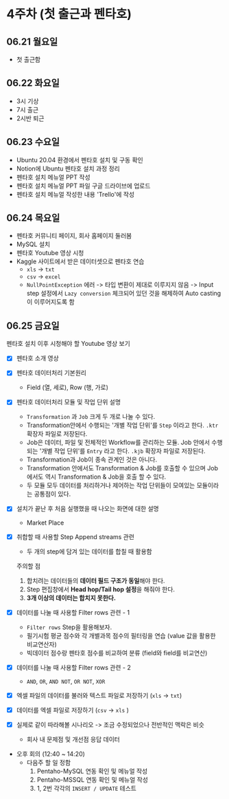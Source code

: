 # 4주차 (첫 출근과 펜타호)

## 06.21 월요일

- 첫 출근함

## 06.22 화요일

- 3시 기상
- 7시 출근
- 2시반 퇴근

## 06.23 수요일

- Ubuntu 20.04 환경에서 펜타호 설치 및 구동 확인
- Notion에 Ubuntu 펜타호 설치 과정 정리
- 펜타호 설치 메뉴얼 PPT 작성
- 펜타호 설치 메뉴얼 PPT 파일 구글 드라이브에 업로드
- 펜타호 설치 메뉴얼 작성한 내용 'Trello'에 작성

## 06.24 목요일

- 펜타호 커뮤니티 페이지, 회사 홈페이지 둘러봄
- MySQL 설치
- 펜타호 Youtube 영상 시청
- Kaggle 사이트에서 받은 데이터셋으로 펜타호 연습
  - `xls` -> `txt`
  - `csv` -> `excel`
  - `NullPointException` 에러
    -> 타입 변환이 제대로 이루지지 않음
    -> Input step 설정에서 `Lazy conversion` 체크되어 있던 것을 해제하여 Auto casting이 이루어지도록 함

## 06.25 금요일

펜타호 설치 이후 시청해야 할 Youtube 영상 보기

- [x] 펜타호 소개 영상
- [x] 펜타호 데이터처리 기본원리
  - Field (열, 세로), Row (행, 가로)
- [x] 펜타호 데이터처리 모듈 및 작업 단위 설명
  - `Transformation` 과 `Job` 크게 두 개로 나눌 수 있다.
  - Transformation안에서 수행되는 '개별 작업 단위'를 `Step` 이라고 한다. `.ktr` 확장자 파일로 저장된다.
  - Job은 데이터, 파일 및 전체적인 Workflow를 관리하는 모듈. Job 안에서 수행되는 '개별 작업 단위'를 `Entry` 라고 한다. `.kjb` 확장자 파일로 저장된다.
  - Transformation과 Job이 종속 관계인 것은 아니다.
  - Transformation 안에서도 Transformation & Job를 호출할 수 있으며 Job에서도 역시 Transformation & Job을 호출 할 수 있다.
  - 두 모듈 모두 데이터를 처리하거나 제어하는 작업 단위들이 모여있는 모듈이라는 공통점이 있다.
- [x] 설치가 끝난 후 처음 실행했을 때 나오는 화면에 대한 설명
  - Market Place
- [x] 취합할 때 사용할 Step Append streams 관련

  - 두 개의 step에 담겨 있는 데이터를 합칠 때 활용함

  주의할 점

  1. 합치려는 데이터들의 **데이터 필드 구조가 동일**해야 한다.
  2. Step 편집창에서 **Head hop/Tail hop 설정**을 해줘야 한다.
  3. **3개 이상의 데이터는 합치지 못한다.**

- [x] 데이터를 나눌 때 사용할 Filter rows 관련 - 1
  - `Filter rows` Step을 활용해보자.
  - 필기시험 평균 점수와 각 개별과목 점수의 필터링을 연습 (value 값을 활용한 비교연산자)
  - 빅데이터 점수랑 펜타호 점수를 비교하여 분류 (field와 field를 비교연산)
- [x] 데이터를 나눌 때 사용할 Filter rows 관련 - 2
  - `AND`, `OR`, `AND NOT`, `OR NOT`, `XOR`
- [x] 엑셀 파일의 데이터를 불러와 텍스트 파일로 저장하기 (`xls` → `txt`)
- [x] 데이터를 엑셀 파일로 저장하기 (`csv` → `xls` )
- [x] 실제로 같이 따라해볼 시나리오 -> 조금 수정되었으나 전반적인 맥락은 비슷

  - 회사 내 문제점 및 개선점 응답 데이터

- 오후 회의 (12:40 ~ 14:20)
  - 다음주 할 일 정함
    1. Pentaho-MySQL 연동 확인 및 메뉴얼 작성
    2. Pentaho-MSSQL 연동 확인 및 메뉴얼 작성
    3. 1, 2번 각각의 `INSERT / UPDATE` 테스트
